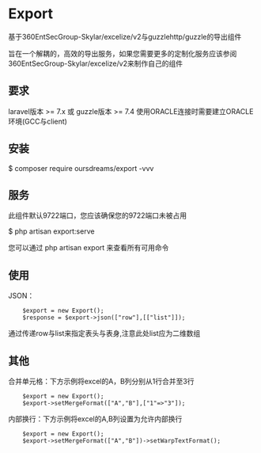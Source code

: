 # Export
基于360EntSecGroup-Skylar/excelize/v2与guzzlehttp/guzzle的导出组件

旨在一个解耦的，高效的导出服务，如果您需要更多的定制化服务应该参阅360EntSecGroup-Skylar/excelize/v2来制作自己的组件

## 要求
laravel版本 >= 7.x 或 guzzle版本 >= 7.4
使用ORACLE连接时需要建立ORACLE环境(GCC与client)

## 安装
$ composer require oursdreams/export -vvv

## 服务
此组件默认9722端口，您应该确保您的9722端口未被占用

$ php artisan export:serve

您可以通过 php artisan export 来查看所有可用命令

## 使用
JSON：

        $export = new Export();
        $response = $export->json(["row"],[["list"]]);
        
通过传递row与list来指定表头与表身,注意此处list应为二维数组

## 其他
合并单元格：下方示例将excel的A，B列分别从1行合并至3行

        $export = new Export();
        $export->setMergeFormat(["A","B"],["1"=>"3"]);
        
内部换行：下方示例将excel的A,B列设置为允许内部换行

        $export = new Export();
        $export->setMergeFormat(["A","B"])->setWarpTextFormat();
        
        
